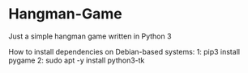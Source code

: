 # Hangman-Game
Just a simple hangman game written in Python 3

How to install dependencies on Debian-based systems:
1: pip3 install pygame
2: sudo apt -y install python3-tk
